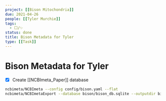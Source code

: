 ```yaml
---
project: [[Bison Mitochondria]]
due: 2021-04-26
people: [[Tyler Murchie]]
tags: 
  - ⬜/✨  
status: done
title: Bison Metadata for Tyler
type: [[Task]]
---
```


# Bison Metadata for Tyler

- [x] Create [[NCBImeta_Paper]] database
```bash
ncbimeta/NCBImeta --config config/bison.yaml --flat
ncbimeta/NCBImetaExport --database bison/bison_db.sqlite --outputdir bison
```
